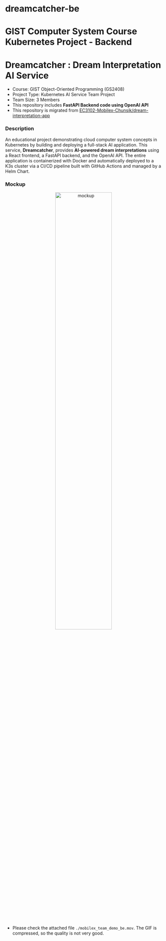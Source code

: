 # dreamcatcher-be

# GIST Computer System Course Kubernetes Project - Backend
# Dreamcatcher : Dream Interpretation AI Service 

- Course: GIST Object-Oriented Programming (GS2408)
- Project Type: Kubernetes AI Service Team Project
- Team Size: 3 Members
- This repository includes **FastAPI Backend code using OpenAI API** 
- This repository is migrated from [EC3102-Mobilex-Chunsik/dream-interpretation-app](https://github.com/EC3102-Mobilex-Chunsik/dream-interpretation-app)

### Description
An educational project demonstrating cloud computer system concepts in Kubernetes by building and deploying a full-stack AI application. This service, **Dreamcatcher**, provides **AI-powered dream interpretations** using a React frontend, a FastAPI backend, and the OpenAI API. The entire application is containerized with Docker and automatically deployed to a K3s cluster via a CI/CD pipeline built with GitHub Actions and managed by a Helm Chart.

### Mockup

<p align="center">
<img width="60%" alt="mockup" src="https://github.com/user-attachments/assets/a9fc71bc-b5f0-47c5-8377-374de1f793ba" />
</p>  

- Please check the attached file `./mobilex_team_demo_be.mov`. The GIF is compressed, so the quality is not very good.

